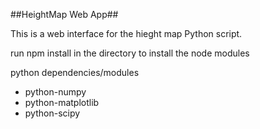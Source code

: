 ##HeightMap Web App##

This is a web interface for the hieght map Python script. 


run npm install in the directory to install the node modules


python dependencies/modules

* python-numpy
* python-matplotlib
* python-scipy
